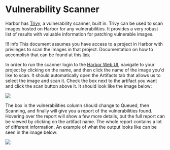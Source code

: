# Vulnerability Scanner

Harbor has [Trivy](https://trivy.dev/), a vulnerability scanner, built in. Trivy can be used to scan images hosted on Harbor for any vulnerabilities. It provides a very robust list of results with valuable information for patching vulnerable images. 

!!! info
    This document assumes you have access to a project in Harbor with privileges to scan the images in that project. Documentation on how to accomplish that can be found at this [link](push-pull) 


In order to run the scanner login to the [Harbor Web UI](https://hub.k8s.ucar.edu/), navigate to your project by clicking on the name, and then click the name of the image you'd like to scan. It should automatically open the Artifacts tab that allows us to select the image and scan it. Check the box next to the artifact you want and click the scan button above it. It should look like the image below:

<img src="https://ncar.github.io/cisl-cloud/_static/harbor/harbor-scan.png"/>

The box in the vulnerabilities column should change to Queued, then Scanning, and finally will give you a report of the vulnerabilities found. Hovering over the report will show a few more details, but the full report can be viewed by clicking on the artifact name. The whole report contains a lot of different information. An example of what the output looks like can be seen in the image below: 

<img src="https://ncar.github.io/cisl-cloud/_static/harbor/harbor-scan-results.png"/>
